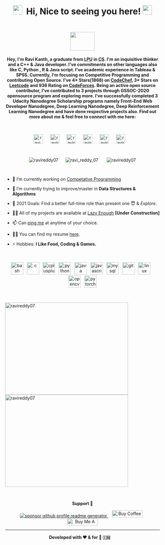 <h1 align="center"><img src="https://emojis.slackmojis.com/emojis/images/1531849430/4246/blob-sunglasses.gif?1531849430" width="30"/>&nbsp; Hi, Nice to seeing you here! <img src="https://raw.githubusercontent.com/ravireddy07/ravireddy07/master/res/wave.gif" width="30px"></h1>

<br/>

<p align="center"> <img src="https://media.giphy.com/media/WUlplcMpOCEmTGBtBW/giphy.gif" width="80" height="60"></p>

<h4 align="center">Hey, I'm Ravi Kanth, a graduate from <abbr title="Lovely Professional University">LPU</abbr> in <abbr title="Computer Science">CS</abbr>.
I'm an inquisitive thinker and a C++ & Java developer. I've commitments on other languages also like C, Python , R & Java script. I've academic experience in Tableau & SPSS. Currently, I'm focusing on Competitive Programming and contributing Open Source. I've 4* Stars(1868) on <a href="https://www.codechef.com/users/ravireddy115/" target="blank">CodeChef</a>, 3* Stars on <a href="https://leetcode.com/ravireddy07/" target="blank">Leetcode</a> and 936 Rating on <a href="https://codeforces.com/profile/ravireddy07" target="blank">CodeForces</a>. Being an active open source contributor, I've contributed to 3 projects through GSSOC-2020 opensource program and exploring more. I've successfully completed 3 Udacity Nanodegree Scholarship programs namely Front-End Web Developer Nanodegree, Deep Learning Nanodegree, Deep Reinforcement Learning Nanodegree and have done respective projects also. Find out more about me & feel free to connect with me here: </h4>

<br/>

<p align="center">
<a href="https://twitter.com/ravi_reddy_07" target="blank"><img align="center" src="https://cdn.jsdelivr.net/npm/simple-icons@3.0.1/icons/twitter.svg" alt="ravi_reddy_07" height="30" width="30" /></a>&nbsp;&nbsp;&nbsp;&nbsp;&nbsp;
<a href="https://linkedin.com/in/ravireddy07" target="blank"><img align="center" src="https://cdn.jsdelivr.net/npm/simple-icons@3.0.1/icons/linkedin.svg" alt="ravireddy07" height="30" width="30" /></a>&nbsp;&nbsp;&nbsp;&nbsp;&nbsp;
<a href="https://instagram.com/ravi_reddy_07" target="blank"><img align="center" src="https://cdn.jsdelivr.net/npm/simple-icons@3.0.1/icons/instagram.svg" alt="ravireddy07" height="30" width="30" /></a>&nbsp;&nbsp;&nbsp;&nbsp;&nbsp;
<a href="https://www.codechef.com/users/ravireddy115" target="blank"><img align="center" src="https://cdn.jsdelivr.net/npm/simple-icons@3.1.0/icons/codechef.svg" alt="ravireddy115" height="30" width="30" /></a>&nbsp;&nbsp;&nbsp;&nbsp;&nbsp;
<a href="https://codeforces.com/profile/ravireddy07" target="blank"><img align="center" src="https://cdn.jsdelivr.net/npm/simple-icons@3.1.0/icons/codeforces.svg" alt="ravireddy07" height="30" width="30" /></a>&nbsp;&nbsp;&nbsp;&nbsp;&nbsp;
<a href="https://www.leetcode.com/ravireddy07" target="blank"><img align="center" src="https://cdn.jsdelivr.net/npm/simple-icons@3.0.1/icons/leetcode.svg" alt="ravireddy07" height="30" width="30" /></a>&nbsp;&nbsp;&nbsp;&nbsp;&nbsp;
</p>

<br/>

<p align="center"> <img src="https://komarev.com/ghpvc/?username=ravireddy07" alt="ravireddy07" />&nbsp;&nbsp;&nbsp;&nbsp;&nbsp;
<img src="https://img.shields.io/twitter/follow/ravi_reddy_07?color=1DA1F2&logo=twitter&style=flat-square" alt="ravi_reddy_07" /> &nbsp;&nbsp;&nbsp;&nbsp;&nbsp;
<img src="https://img.shields.io/github/followers/ravireddy07?color=1DA1F2&logo=github&style=flat-square" alt="ravireddy07" /> </p>
<br/>

- 🔭 I’m currently working on [Competative Programming](https://github.com/ravireddy07/cpp-book)

- 🌱 I’m currently trying to improve/master in **Data Structures & Algorithms**

- 🎯 2021 Goals: Find a better full-time role than present one 😇 & *Explore*.

- 👨‍💻 All of my projects are available at [Lazy Enough](ravireddy07.github.io) **[Under Construction]**

- 📫 Can [ping me](https://linktr.ee/ravireddy07) at anytime of your choice.

- 👨‍💻 You can find my resume [here](res/resume.pdf). 

- ⚡ Hobbies: **I Like Food, Coding & Games.**

  <br/>

<p align="center"><img src="https://www.vectorlogo.zone/logos/gnu_bash/gnu_bash-icon.svg" alt="bash" width="40" height="40"/>&nbsp;&nbsp;&nbsp;<img src="https://devicons.github.io/devicon/devicon.git/icons/c/c-original.svg" alt="c" width="40" height="40"/>&nbsp;&nbsp;&nbsp;<img src="https://devicons.github.io/devicon/devicon.git/icons/cplusplus/cplusplus-original.svg" alt="cplusplus" width="40" height="40"/>&nbsp;&nbsp;&nbsp;<img src="https://devicons.github.io/devicon/devicon.git/icons/python/python-original.svg" alt="python" width="40" height="40"/>&nbsp;&nbsp;&nbsp;<img src="https://devicons.github.io/devicon/devicon.git/icons/java/java-original-wordmark.svg" alt="java" width="40" height="40"/>&nbsp;&nbsp;&nbsp;<img src="https://devicons.github.io/devicon/devicon.git/icons/javascript/javascript-original.svg" alt="javascript" width="40" height="40"/>&nbsp;&nbsp;&nbsp;<img src="https://devicons.github.io/devicon/devicon.git/icons/mysql/mysql-original-wordmark.svg" alt="mysql" width="40" height="40"/>&nbsp;&nbsp;&nbsp;<img src="https://www.vectorlogo.zone/logos/git-scm/git-scm-icon.svg" alt="git" width="40" height="40"/>&nbsp;&nbsp;&nbsp;<img src="https://devicons.github.io/devicon/devicon.git/icons/linux/linux-original.svg" alt="linux" width="40" height="40"/>&nbsp;&nbsp;&nbsp;<img src="https://www.vectorlogo.zone/logos/opencv/opencv-icon.svg" alt="opencv" width="40" height="40"/>&nbsp;&nbsp;&nbsp;<img src="https://www.vectorlogo.zone/logos/pytorch/pytorch-icon.svg" alt="pytorch" width="40" height="40"/></p>

<br/>

<p><img align="left" width="400" height="300" src="https://github-readme-stats.vercel.app/api/top-langs/?username=ravireddy07&layout=compact&hide=html" alt="ravireddy07" /></p>
<p>&nbsp;<img align="center" width="400" height="300" src="https://github-readme-stats.vercel.app/api?username=ravireddy07&show_icons=true&theme=merko" alt="ravireddy07" /></p>

<br/>

<p align="center"> <b>Support 🙏</b></p>

<p align="center">
<a href="https://www.paypal.me/ravireddy07"><img src="https://ionicabizau.github.io/badges/paypal.svg" alt="sponsor github profile readme generator"/> </a>&nbsp;&nbsp;
<a href='https://ko-fi.com/ravireddy07' target='_blank'><img height='23' width="100" src='https://cdn.ko-fi.com/cdn/kofi3.png?v=2' alt='Buy Coffee for Ravi Kanth' /></a>&nbsp;&nbsp;
<a href="https://www.buymeacoffee.com/ravireddy07" target="_blank"><img src="https://cdn.buymeacoffee.com/buttons/default-orange.png" alt="Buy Me A Coffee" height="23" width="100" style="border-radius:2px" /> </a>
</p>

<hr>
<p align="center">
<b>Developed with ❤️ & for 💩 🇮🇳 </b><img src="https://cultofthepartyparrot.com/parrots/hd/dealwithitnowparrot.gif" width="15" height="15"/>
</p>
